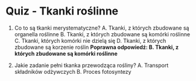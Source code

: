  # Quiz - Tkanki roślinne
1. Co to są tkanki merystematyczne?
   A. Tkanki, z których zbudowane są organella roślinne
   B. Tkanki, z których zbudowane są komórki roślinne
   C. Tkanki, których komórki nie dzielą się
   D. Tkanki, z których zbudowane są korzenie roślin
   **Poprawna odpowiedź: B. Tkanki, z których zbudowane są komórki roślinne**

2. Jakie zadanie pełni tkanka przewodząca rośliny?
   A. Transport składników odżywczych
   B. Proces fotosyntezy
  